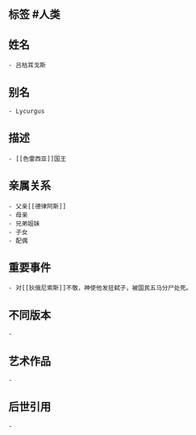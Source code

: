 ## 标签  #人类
## 姓名
	- 吕枯耳戈斯
## 别名
	- Lycurgus
## 描述
	- [[色雷西亚]]国王
## 亲属关系
	- 父亲[[德律阿斯]]
	- 母亲
	- 兄弟姐妹
	- 子女
	- 配偶
## 重要事件
	- 对[[狄俄尼索斯]]不敬，神使他发狂弑子，被国民五马分尸处死。
## 不同版本
	-
## 艺术作品
	-
## 后世引用
	-
